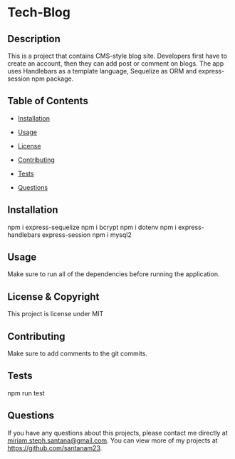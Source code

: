 # Tech-Blog
  
  ## Description 
  This is a project that contains CMS-style blog site. Developers first have to create an account, then they can add post or comment on blogs. The app uses Handlebars as a template language, Sequelize as ORM and express-session npm package.
  ## Table of Contents
  * [Installation](#installation)

  * [Usage](#usage)

  * [License](#license)

  * [Contributing](#contributing)

  * [Tests](#tests)
  
  * [Questions](#questions)
  
  ## Installation 
  npm i express-sequelize 
  npm i bcrypt 
  npm i dotenv 
  npm i express-handlebars express-session 
  npm i mysql2


  ## Usage 
  Make sure to run all of the dependencies before running the application.

  ## License & Copyright
  This project is license under MIT

  ## Contributing 
  Make sure to add comments to the git commits.

  ## Tests
  npm run test
  
  ## Questions
  If you have any questions about this projects, please contact me directly at miriam.steph.santana@gmail.com. You can view more of my projects at https://github.com/santanam23.
  